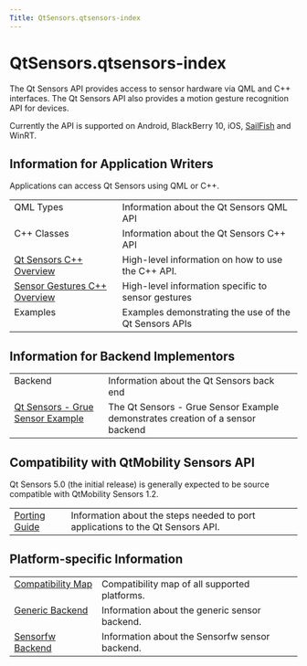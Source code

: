 ```yaml
---
Title: QtSensors.qtsensors-index
---
```


# QtSensors.qtsensors-index

<span class="subtitle"></span>
<!-- $$$qtsensors-index.html-description -->
<p>The Qt Sensors API provides access to sensor hardware via QML and C++ interfaces. The Qt Sensors API also provides a motion gesture recognition API for devices.</p>
<p>Currently the API is supported on Android, BlackBerry 10, iOS, <a href="https://sailfishos.org">SailFish</a> and WinRT.</p>
<h2 id="information-for-application-writers">Information for Application Writers</h2>
<p>Applications can access Qt Sensors using QML or C++.</p>
<table class="generic">
<tr valign="top"><td >QML Types</td><td >Information about the Qt Sensors QML API</td></tr>
<tr valign="top"><td >C++ Classes</td><td >Information about the Qt Sensors C++ API</td></tr>
<tr valign="top"><td ><a href="QtSensors.qtsensors-cpp.md">Qt Sensors C++ Overview</a></td><td >High-level information on how to use the C++ API.</td></tr>
<tr valign="top"><td ><a href="QtSensors.qtsensorgestures-cpp.md">Sensor Gestures C++ Overview</a></td><td >High-level information specific to sensor gestures</td></tr>
<tr valign="top"><td >Examples</td><td >Examples demonstrating the use of the Qt Sensors APIs</td></tr>
</table>
<h2 id="information-for-backend-implementors">Information for Backend Implementors</h2>
<table class="generic">
<tr valign="top"><td >Backend</td><td >Information about the Qt Sensors back end</td></tr>
<tr valign="top"><td ><a href="https://developer.ubuntu.comapps/qml/sdk-15.04.3/QtSensors.grue/">Qt Sensors - Grue Sensor Example</a></td><td >The Qt Sensors - Grue Sensor Example demonstrates creation of a sensor backend</td></tr>
</table>
<h2 id="compatibility-with-qtmobility-sensors-api">Compatibility with QtMobility Sensors API</h2>
<p>Qt Sensors 5.0 (the initial release) is generally expected to be source compatible with QtMobility Sensors 1.2&#x2e;</p>
<table class="generic">
<tr valign="top"><td ><a href="QtSensors.qtsensors-porting.md">Porting Guide</a></td><td >Information about the steps needed to port applications to the Qt Sensors API.</td></tr>
</table>
<h2 id="platform-specific-information">Platform-specific Information</h2>
<table class="generic">
<tr valign="top"><td ><a href="QtSensors.compatmap.md">Compatibility Map</a></td><td >Compatibility map of all supported platforms.</td></tr>
<tr valign="top"><td ><a href="QtSensors.genericbackend.md">Generic Backend</a></td><td >Information about the generic sensor backend.</td></tr>
<tr valign="top"><td ><a href="QtSensors.senorfwbackend.md">Sensorfw Backend</a></td><td >Information about the Sensorfw sensor backend.</td></tr>
</table>
<!-- @@@qtsensors-index.html -->
